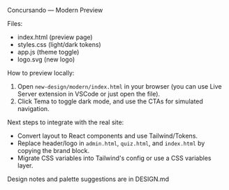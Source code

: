 Concursando — Modern Preview

Files:
- index.html  (preview page)
- styles.css  (light/dark tokens)
- app.js      (theme toggle)
- logo.svg    (new logo)

How to preview locally:
1. Open `new-design/modern/index.html` in your browser (you can use Live Server extension in VSCode or just open the file).
2. Click Tema to toggle dark mode, and use the CTAs for simulated navigation.

Next steps to integrate with the real site:
- Convert layout to React components and use Tailwind/Tokens.
- Replace header/logo in `admin.html`, `quiz.html`, and `index.html` by copying the brand block.
- Migrate CSS variables into Tailwind's config or use a CSS variables layer.

Design notes and palette suggestions are in DESIGN.md
